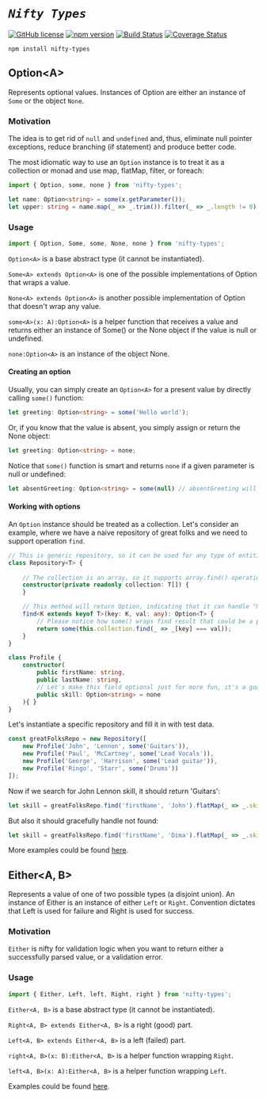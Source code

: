 # _`Nifty Types`_
[![GitHub license](https://img.shields.io/badge/license-MIT-blue.svg)](https://github.com/ddoronin/nifty-types/blob/master/LICENSE) [![npm version](https://img.shields.io/npm/v/nifty-types.svg?style=flat)](https://www.npmjs.com/package/nifty-types)
[![Build Status](https://travis-ci.org/ddoronin/nifty-types.svg?branch=master)](https://travis-ci.org/ddoronin/nifty-types) [![Coverage Status](https://coveralls.io/repos/github/ddoronin/nifty-types/badge.svg)](https://coveralls.io/github/ddoronin/nifty-types)

```
npm install nifty-types
```

## Option&lt;A>

Represents optional values. Instances of Option are either an instance of `Some` or the object `None`.

### Motivation
The idea is to get rid of `null` and `undefined` and, thus, eliminate null pointer exceptions, reduce branching (if statement) and produce better code.

The most idiomatic way to use an `Option` instance is to treat it as a collection or monad and use map, flatMap, filter, or foreach:

```typescript
import { Option, some, none } from 'nifty-types';

let name: Option<string> = some(x.getParameter());
let upper: string = name.map(_ => _.trim()).filter(_ => _.length != 0).map(_ => _.toUpperCase()).getOrElse('');
```

### Usage 

```typescript
import { Option, Some, some, None, none } from 'nifty-types';
```

`Option<A>` is a base abstract type (it cannot be instantiated). 

`Some<A> extends Option<A>` is one of the possible implementations of Option that wraps a value. 

`None<A> extends Option<A>` is another possible implementation of Option that doesn't wrap any value.

`some<A>(x: A):Option<A>` is a helper function that receives a value and returns either an instance of Some() 
or the None object if the value is null or undefined.

`none:Option<A>` is an instance of the object None.

#### Creating an option

Usually, you can simply create an `Option<A>` for a present value by directly calling `some()` function:

```typescript
let greeting: Option<string> = some('Hello world');
```

Or, if you know that the value is absent, you simply assign or return the None object:

```typescript
let greeting: Option<string> = none;
```

Notice that `some()` function is smart and returns `none` if a given parameter is null or undefined:

```typescript
let absentGreeting: Option<string> = some(null) // absentGreeting will be none
```

#### Working with options

An `Option` instance should be treated as a collection. Let's consider an example, 
where we have a naive repository of great folks and we need to support operation `find`.

```typescript
// This is generic repository, so it can be used for any type of entities. 
class Repository<T> {
    
    // The collection is an array, so it supports array.find() operation that is used below.
    constructor(private readonly collection: T[]) {
    }

    // This method will return Option, indicating that it can handle "Not found" case.
    find<K extends keyof T>(key: K, val: any): Option<T> {
        // Please notice how some() wraps find result that could be a person or undefined.
        return some(this.collection.find(_ => _[key] === val));
    }
}

class Profile {
    constructor(
        public firstName: string,
        public lastName: string,
        // Let's make this field optional just for more fun, it's a good use case for flatMap().
        public skill: Option<string> = none
    ){ }
}
```

Let's instantiate a specific repository and fill it in with test data.

```typescript
const greatFolksRepo = new Repository([
    new Profile('John', 'Lennon', some('Guitars')),
    new Profile('Paul', 'McCartney', some('Lead Vocals')),
    new Profile('George', 'Harrison', some('Lead guitar')),
    new Profile('Ringo', 'Starr', some('Drums'))
]);
```

Now if we search for John Lennon skill, it should return 'Guitars':
```typescript
let skill = greatFolksRepo.find('firstName', 'John').flatMap(_ => _.skill); // should be some('Guitars')) 
```

But also it should gracefully handle not found:
```typescript
let skill = greatFolksRepo.find('firstName', 'Dima').flatMap(_ => _.skill); // should be none
```

More examples could be found [here](https://github.com/ddoronin/nifty-types/blob/master/src/Option.examples.spec.ts).

## Either&lt;A, B>

Represents a value of one of two possible types (a disjoint union). 
An instance of Either is an instance of either `Left` or `Right`.
Convention dictates that Left is used for failure and Right is used for success.


### Motivation

`Either` is nifty for validation logic when you want to return either a successfully 
parsed value, or a validation error.

### Usage 

```typescript
import { Either, Left, left, Right, right } from 'nifty-types';
```

`Either<A, B>` is a base abstract type (it cannot be instantiated). 

`Right<A, B> extends Either<A, B>` is a right (good) part.

`Left<A, B> extends Either<A, B>` is a left (failed) part. 

`right<A, B>(x: B):Either<A, B>` is a helper function wrapping `Right`.

`left<A, B>(x: A):Either<A, B>` is a helper function wrapping `Left`.

Examples could be found [here](https://github.com/ddoronin/nifty-types/blob/master/src/Either.examples.spec.ts).
